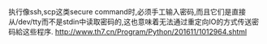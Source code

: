 执行像ssh,scp这类secure command时,必须手工输入密码,而且它们是直接从/dev/tty而不是stdin中读取密码的,这也意味着无法通过重定向IO的方式传送密码給这些程序.
http://www.th7.cn/Program/Python/201611/1012964.shtml
